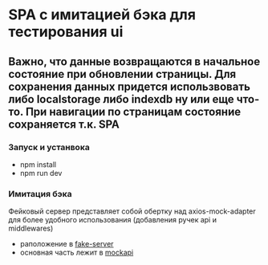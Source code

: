 # SPA с имитацией бэка для тестирования ui

## Важно, что данные возвращаются в начальное состояние при обновлении страницы. Для сохранения данных придется использвовать либо localstorage либо indexdb ну или еще что-то. При навигации по страницам состояние сохраняется т.к. SPA



### Запуск и устанвока
- npm install
- npm run dev

### Имитация бэка
Фейковый сервер представляет собой обертку над axios-mock-adapter для более удобного использования (добавления ручек api и middlewares)

- раположение в [fake-server](./src/fake-server)
- основная часть лежит в [mockapi](./src/fake-server/mockapi/)

